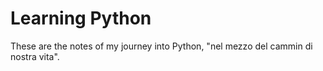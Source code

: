 # Learning Python

These are the notes of my journey into Python, "nel mezzo del cammin di nostra vita".

